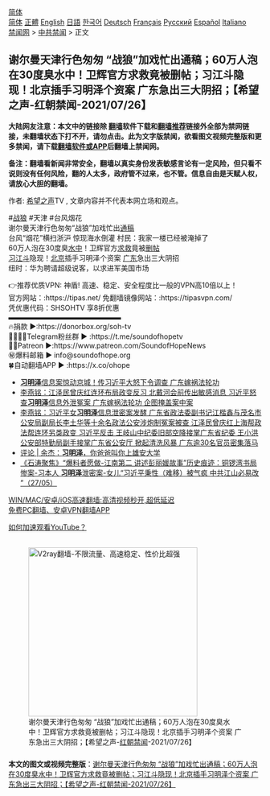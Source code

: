  <!-- 面包屑导航 --> <div class="breadcrumb"><!-- GTranslate: https://gtranslate.io/ -->  <div class="switcher notranslate">  <div class="selected">  <a href="#" onclick="return false;"> 简体</a>  </div>  <div class="option">  <a href="https://www.bannedbook.org" onclick="doGTranslate('zh-CN|zh-CN');jQuery('div.switcher div.selected a').html(jQuery(this).html());return false;" title="简体中文" class="nturl selected"> 简体</a>  <a href="https://www.bannedbook.org/zh-tw/" onclick="doGTranslate('zh-CN|zh-TW');jQuery('div.switcher div.selected a').html(jQuery(this).html());return false;" title="繁體中文" class="nturl"> 正體</a>  <a href="https://www.bannedbook.org/en/" onclick="doGTranslate('zh-CN|en');jQuery('div.switcher div.selected a').html(jQuery(this).html());return false;" title="English" class="nturl"> English</a>  <a href="https://www.bannedbook.org/ja/" onclick="doGTranslate('zh-CN|ja');jQuery('div.switcher div.selected a').html(jQuery(this).html());return false;" title="日本語" class="nturl"> 日語</a>  <a href="https://www.bannedbook.org/ko/" onclick="doGTranslate('zh-CN|ko');jQuery('div.switcher div.selected a').html(jQuery(this).html());return false;" title="한국어" class="nturl"> 한국어</a>  <a href="https://www.bannedbook.org/de/" onclick="doGTranslate('zh-CN|de');jQuery('div.switcher div.selected a').html(jQuery(this).html());return false;" title="Deutsch" class="nturl"> Deutsch</a>  <a href="https://www.bannedbook.org/fr/" onclick="doGTranslate('zh-CN|fr');jQuery('div.switcher div.selected a').html(jQuery(this).html());return false;" title="Français" class="nturl"> Français</a>  <a href="https://www.bannedbook.org/ru/" onclick="doGTranslate('zh-CN|ru');jQuery('div.switcher div.selected a').html(jQuery(this).html());return false;" title="Русский" class="nturl"> Русский</a>  <a href="https://www.bannedbook.org/es/" onclick="doGTranslate('zh-CN|es');jQuery('div.switcher div.selected a').html(jQuery(this).html());return false;" title="Español" class="nturl"> Español</a>  <a href="https://www.bannedbook.org/it/" onclick="doGTranslate('zh-CN|it');jQuery('div.switcher div.selected a').html(jQuery(this).html());return false;" title="Italiano" class="nturl"> Italiano</a>  </div>  </div>      <div class='breadcrumb-sub'><!-- Breadcrumb NavXT 6.3.0 --> <a href="https://www.bannedbook.org/" class="home">禁闻网</a> &gt; <a href="https://www.bannedbook.org/bnews/cbnews/" class="category">中共禁闻</a> &gt; 正文</div></div><h2>谢尔曼天津行色匆匆 “战狼”加戏忙出通稿；60万人泡在30度臭水中！卫辉官方求救竟被删帖；习江斗隐现！北京插手习明泽个资案 广东急出三大阴招；【希望之声-红朝禁闻-2021/07/26】</h2> <p class="notice"><b>大陆网友注意：本文中的链接除 <a href="https://github.com/bannedbook/fanqiang" >翻墙</a>软件下载和<a href="https://github.com/killgcd/justmysocks/blob/master/README.md">翻墙推荐</a>链接外全部为禁网链接，未翻墙状态下打不开，请勿点击。此为文字版禁闻，欲看图文视频完整版和更多禁闻，请下载<a href="https://github.com/bannedbook/fanqiang">翻墙软件或APP</a>后翻墙上禁闻网。</p><p>备注：翻墙看新闻非常安全，翻墙以真实身份发表敏感言论有一定风险，但只看不说则没有任何风险，翻的人太多，政府管不过来，也不管。信息自由是天赋人权，请放心大胆的翻墙。</b></p>  <div class="entry"> <p>作者: <span class='wp_keywordlink_affiliate'><a href="https://www.soundofhope.org" title="希望之声" target="_blank">希望之声</a></span>TV , 文章内容并不代表本网立场和观点。</p> <figure></figure> <p>#<a href="https://www.bannedbook.org/bnews/tag/%E6%88%98%E7%8B%BC/" class="st_tag internal_tag" rel="tag" title="标签 战狼 下的日志">战狼</a> #天津 #台风烟花<br /> 谢尔曼天津行色匆匆“战狼”加戏忙出<a href="https://www.bannedbook.org/bnews/tag/%E9%80%9A%E7%A8%BF/" class="st_tag internal_tag" rel="tag" title="标签 通稿 下的日志">通稿</a><br /> 台风“烟花”横扫浙沪  惊现海水倒灌 村民：我家一楼已经被淹掉了<br /> 60万人泡在30度臭<a href="https://www.bannedbook.org/bnews/tag/%E6%B0%B4%E4%B8%AD/" class="st_tag internal_tag" rel="tag" title="标签 水中 下的日志">水中</a>！卫辉官方<a href="https://www.bannedbook.org/bnews/tag/%E6%B1%82%E6%95%91/" class="st_tag internal_tag" rel="tag" title="标签 求救 下的日志">求救</a>竟被<a href="https://www.bannedbook.org/bnews/tag/%E5%88%A0%E5%B8%96/" class="st_tag internal_tag" rel="tag" title="标签 删帖 下的日志">删帖</a><br /> <a href="https://www.bannedbook.org/bnews/tag/%e4%b9%a0%e6%b1%9f%e6%96%97/" class="st_tag internal_tag" rel="tag" title="标签 习江斗 下的日志">习江斗</a>隐现！<a href="https://www.bannedbook.org/bnews/tag/%e5%8c%97%e4%ba%ac/" class="st_tag internal_tag" rel="tag" title="标签 北京 下的日志">北京</a>插手习明泽个资案 <a href="https://www.bannedbook.org/bnews/tag/%e5%b9%bf%e4%b8%9c/" class="st_tag internal_tag" rel="tag" title="标签 广东 下的日志">广东</a>急出三大阴招<br /> 纽时：华为聘请超级说客，以求进军美国市场</p>  <p>👉推荐优质VPN: 神盾! 高速、稳定、安全程度比一般的VPN高10倍以上！<br /> 官方网站：:https://tipas.net/​      免翻墙镜像网站：:https://tipasvpn.com/<br /> 凭优惠代码：SHSOHTV 享8折优惠<br />  ▬▬▬▬▬▬▬▬▬▬▬▬▬▬▬▬<br /> 🔥捐款     ►:https://donorbox.org/soh-tv<br /> 👨‍👨‍👦‍👦Telegram粉丝群  ► :https://t.me/soundofhopetv<br /> 🦸‍♂️️Patreon  ►:https://www.patreon.com/SoundofHopeNews<br /> ㊙️爆料邮箱        ► info@soundofhope.org<br /> 🍀自动翻墙APP ► :https://x.co/ohope</p> <ul class='op-related-articles' title='相关阅读'> <li><a href='https://www.bannedbook.org/bnews/comments/20210726/1594145.html' target='_blank'><b>习明泽</b>信息案惊动京城！传习近平大怒下令调查 广东嫁祸法轮功</a></li> <li><a href='https://www.bannedbook.org/bnews/comments/20210725/1593916.html' target='_blank'>李燕铭：江泽民曾庆红连环布局政变反习 北戴河会前传出敏感消息 习近平怒查<b>习明泽</b>信息外泄冤案 广东嫁祸法轮功 企图掩盖案中案</a></li> <li><a href='https://www.bannedbook.org/bnews/comments/20210720/1590608.html' target='_blank'>李燕铭：习近平女<b>习明泽</b>信息泄密案发酵 广东省政法委副书记江楷鑫与茂名市公安局副局长李土华等十余名政法公安涉炮制冤案被查 江泽民曾庆红上海帮政法帮连环另类政变 习近平反击 王岐山中纪委旧部空降接掌广东省纪委 王小洪公安部特勤局副手接掌广东省公安厅 掀起清洗风暴 广东逾30名官员密集落马</a></li> <li><a href='https://www.bannedbook.org/bnews/ssgc/20210707/1581867.html' target='_blank'>评论 | 余杰：<b>习明泽</b>，你爸爸叫你上雄安大学</a></li> <li><a href='https://www.bannedbook.org/bnews/bannedvideo/20210527/1555119.html' target='_blank'>《石涛聚焦》“爆料者愿做-江南第二 讲述彭丽媛故事”历史痕迹：铜锣湾书局惨案-习本人 <b>习明泽</b>泄密案-女儿“习近平秉性（难移）被气疯 中共江山必易改 ”（27/05）</a></li> </ul> <p class="texttj"> <a href="https://github.com/bannedbook/fanqiang/wiki/V2ray%E6%9C%BA%E5%9C%BA" target="_blank">WIN/MAC/安卓/iOS高速翻墙:高清视频秒开,超低延迟</a><br/> <a href="https://github.com/bannedbook/fanqiang/wiki/%E7%A6%81%E9%97%BB%E7%BD%91%E5%AE%89%E5%8D%93%E7%BF%BB%E5%A2%99%E6%96%B0%E9%97%BBAPP" target="_blank">免费PC翻墙、安卓VPN翻墙APP</a></p> <p><a href='https://www.bannedbook.org/bnews/topimagenews/20180409/925596.html' target='_blank'>如何加速观看YouTube？ </a></p> <figure class='op-interactive'><br/><a href="https://github.com/bannedbook/fanqiang/wiki/V2ray%E6%9C%BA%E5%9C%BA"><img src="https://raw.githubusercontent.com/bannedbook/fanqiang/master/v2ss/images/v2free.jpg" width="336" alt="V2ray翻墙-不限流量、高速稳定、性价比超强"></a><br/><figcaption>谢尔曼天津行色匆匆 “战狼”加戏忙出通稿；60万人泡在30度臭水中！卫辉官方求救竟被删帖；习江斗隐现！北京插手习明泽个资案 广东急出三大阴招；【希望之声-<a href="https://www.bannedbook.org/bnews/tag/%E7%BA%A2%E6%9C%9D/" class="st_tag internal_tag" rel="tag" title="标签 红朝 下的日志">红朝</a><a href="https://www.bannedbook.org/bnews/tag/%e7%a6%81%e9%97%bb/" class="st_tag internal_tag" rel="tag" title="标签 禁闻 下的日志">禁闻</a>-2021/07/26】</figcaption></figure> </p> <a name='sharetosocial'></a>  <div style="margin-bottom:5px;padding-bottom:5px;clear:both"> <div id="archive-pix-1" class="banner-ads"> <!-- AuctionX Display platform tag START --> <div id="26318x728x90x621x_ADSLOT2" clicktrack="%%CLICK_URL_ESC%%"></div> <!-- AuctionX Display platform tag END --> </div> <div id="archive-pix-2" class="banner-ads"> <!-- AuctionX Display platform tag START --> <div id="26315x300x250x621x_ADSLOT2" clicktrack="%%CLICK_URL_ESC%%"></div> <!-- AuctionX Display platform tag END --> </div> </div>  <div id="archive-pix-1" class="banner-ads"> <!-- AuctionX Display platform tag START --> <div id="26318x728x90x621x_ADSLOT3" clicktrack="%%CLICK_URL_ESC%%"></div> <!-- AuctionX Display platform tag END --> </div> <div><b>本文的图文或视频完整版</b>：<a href='https://www.bannedbook.org/bnews/comments/20210727/1595058.html'>谢尔曼天津行色匆匆 “战狼”加戏忙出通稿；60万人泡在30度臭水中！卫辉官方求救竟被删帖；习江斗隐现！北京插手习明泽个资案 广东急出三大阴招；【希望之声-红朝禁闻-2021/07/26】</a></div>  </div><!--END ENTRY--> 